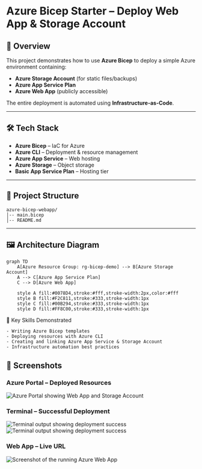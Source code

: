 # Azure Bicep Starter – Deploy Web App & Storage Account

## 📌 Overview
This project demonstrates how to use **Azure Bicep** to deploy a simple Azure environment containing:
- **Azure Storage Account** (for static files/backups)
- **Azure App Service Plan**
- **Azure Web App** (publicly accessible)

The entire deployment is automated using **Infrastructure-as-Code**.

---

## 🛠️ Tech Stack
- **Azure Bicep** – IaC for Azure
- **Azure CLI** – Deployment & resource management
- **Azure App Service** – Web hosting
- **Azure Storage** – Object storage
- **Basic App Service Plan** – Hosting tier

---

## 📂 Project Structure

```
azure-bicep-webapp/
│-- main.bicep 
│-- README.md

```
---

## 🖼 Architecture Diagram

```mermaid
graph TD
    A[Azure Resource Group: rg-bicep-demo] --> B[Azure Storage Account]
    A --> C[Azure App Service Plan]
    C --> D[Azure Web App]
    
    style A fill:#0078D4,stroke:#fff,stroke-width:2px,color:#fff
    style B fill:#F2C811,stroke:#333,stroke-width:1px
    style C fill:#00B294,stroke:#333,stroke-width:1px
    style D fill:#FF8C00,stroke:#333,stroke-width:1px
```

🎯 Key Skills Demonstrated

    - Writing Azure Bicep templates
    - Deploying resources with Azure CLI
    - Creating and linking Azure App Service & Storage Account
    - Infrastructure automation best practices


## 📸 Screenshots

### Azure Portal – Deployed Resources
![Azure Portal showing Web App and Storage Account](screenshots/Screenshot(242).png)

### Terminal – Successful Deployment
![Terminal output showing deployment success](screenshots/Screenshot(244).png)
![Terminal output showing deployment success](screenshots/Screenshot(245).png)

### Web App – Live URL
![Screenshot of the running Azure Web App](screenshots/Screenshot(243).png)
